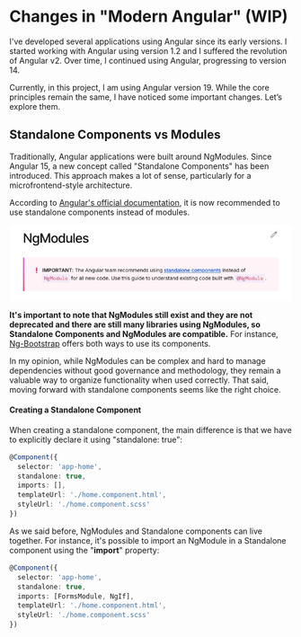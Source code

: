 # Changes in "Modern Angular" (WIP)

I've developed several applications using Angular since its early versions. I started working with Angular using version 1.2 and I suffered the revolution of Angular v2. Over time, I continued using Angular, progressing to version 14.

Currently, in this project, I am using Angular version 19. While the core principles remain the same, I have noticed some important changes. Let’s explore them.



## Standalone Components vs Modules

Traditionally, Angular applications were built around NgModules. Since Angular 15, a new concept called "Standalone Components" has been introduced. This approach makes a lot of sense, particularly for a microfrontend-style architecture.

According to [Angular's official documentation](https://angular.dev/guide/ngmodules/overview), it is now recommended to use standalone components instead of modules.

![ngmodules-not-recommended](../img/ngmodules-not-recommended.jpg)



**It's important to note that NgModules still exist and they are not deprecated and there are still many libraries using NgModules, so Standalone Components and NgModules are compatible.** For instance, [Ng-Bootstrap](https://ng-bootstrap.github.io/#/getting-started) offers both ways to use its components.



In my opinion, while NgModules can be complex and hard to manage dependencies without good governance and methodology, they remain a valuable way to organize functionality when used correctly. That said, moving forward with standalone components seems like the right choice.



#### Creating a Standalone Component

When creating a standalone component, the main difference is that we have to explicitly declare it using "standalone: true":

```typescript
@Component({
  selector: 'app-home',
  standalone: true,
  imports: [],
  templateUrl: './home.component.html',
  styleUrl: './home.component.scss'
})
```



As we said before, NgModules and Standalone components can live together. For instance, it's possible to import an NgModule in a Standalone component using the "**import**" property:

```typescript
@Component({
  selector: 'app-home',
  standalone: true,
  imports: [FormsModule, NgIf],
  templateUrl: './home.component.html',
  styleUrl: './home.component.scss'
})
```

